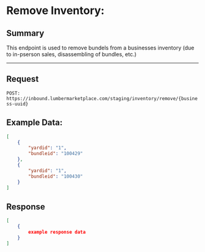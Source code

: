 # Remove Inventory:

## Summary

This endpoint is used to remove bundels from a businesses inventory (due to in-pserson sales, disassembling of bundles, etc.)

---

## Request

`POST:` `https://inbound.lumbermarketplace.com/staging/inventory/remove/{business-uuid}`

## Example Data:

```json
[
    {
        "yardid": "1",
        "bundleid": "100429"
    },
    {
        "yardid": "1",
        "bundleid": "100430"
    }
]
```

## Response

```json
[
    {
        example response data
    }
]
```
